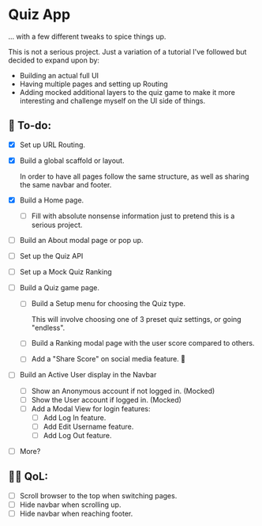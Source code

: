 # Quiz App

... with a few different tweaks to spice things up.

This is not a serious project. Just a variation of a tutorial I've followed but decided to expand upon by:

-   Building an actual full UI
-   Having multiple pages and setting up Routing
-   Adding mocked additional layers to the quiz game to make it more interesting and challenge myself on the UI side of things.

## 🧾 To-do:

-   [x] Set up URL Routing.
-   [x] Build a global scaffold or layout.

    In order to have all pages follow the same structure, as well as sharing the same navbar and footer.

-   [x] Build a Home page.
    -   [ ] Fill with absolute nonsense information just to pretend this is a serious project.
-   [ ] Build an About modal page or pop up.
-   [ ] Set up the Quiz API
-   [ ] Set up a Mock Quiz Ranking
-   [ ] Build a Quiz game page.

    -   [ ] Build a Setup menu for choosing the Quiz type.

        This will involve choosing one of 3 preset quiz settings, or going "endless".

    -   [ ] Build a Ranking modal page with the user score compared to others.
    -   [ ] Add a "Share Score" on social media feature. 🤣

-   [ ] Build an Active User display in the Navbar
    -   [ ] Show an Anonymous account if not logged in. (Mocked)
    -   [ ] Show the User account if logged in. (Mocked)
    -   [ ] Add a Modal View for login features:
        -   [ ] Add Log In feature.
        -   [ ] Add Edit Username feature.
        -   [ ] Add Log Out feature.
-   [ ] More?

## 🧙‍♂️ QoL:

-   [ ] Scroll browser to the top when switching pages.
-   [ ] Hide navbar when scrolling up.
-   [ ] Hide navbar when reaching footer.
